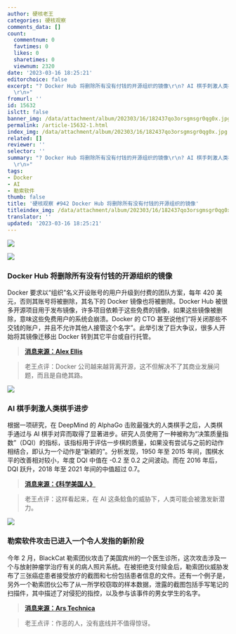 ```yaml
---
author: 硬核老王
categories: 硬核观察
comments_data: []
count:
  commentnum: 0
  favtimes: 0
  likes: 0
  sharetimes: 0
  viewnum: 2320
date: '2023-03-16 18:25:21'
editorchoice: false
excerpt: "? Docker Hub 将删除所有没有付钱的开源组织的镜像\r\n? AI 棋手刺激人类棋手进步\r\n? 勒索软件攻击已进入一个令人发指的新阶段\r\n»
  \r\n»"
fromurl: ''
id: 15632
islctt: false
banner_img: /data/attachment/album/202303/16/182437qo3orsgmsgr0qg0x.jpg
permalink: /article-15632-1.html
index_img: /data/attachment/album/202303/16/182437qo3orsgmsgr0qg0x.jpg
related: []
reviewer: ''
selector: ''
summary: "? Docker Hub 将删除所有没有付钱的开源组织的镜像\r\n? AI 棋手刺激人类棋手进步\r\n? 勒索软件攻击已进入一个令人发指的新阶段\r\n»
  \r\n»"
tags:
- Docker
- AI
- 勒索软件
thumb: false
title: '硬核观察 #942 Docker Hub 将删除所有没有付钱的开源组织的镜像'
titleindex_img: /data/attachment/album/202303/16/182437qo3orsgmsgr0qg0x.jpg
translator: ''
updated: '2023-03-16 18:25:21'
---
```


![](/data/attachment/album/202303/16/182437qo3orsgmsgr0qg0x.jpg)


![](/data/attachment/album/202303/16/182446f7hhhjvuhhhlq1zt.jpg)


### Docker Hub 将删除所有没有付钱的开源组织的镜像


Docker 要求以“组织”名义开设账号的用户升级到付费的团队方案，每年 420 美元，否则其账号将被删除，其名下的 Docker 镜像也将被删除。Docker Hub 被很多开源项目用于发布镜像，许多项目依赖于这些免费的镜像，如果这些镜像被删除，意味这些免费用户的系统会崩溃。Docker 的 CTO 甚至说他们“将关闭那些不交钱的账户，并且不允许其他人接管这个名字”。此举引发了巨大争议，很多人开始将其镜像迁移出 Docker 转到其它平台或自行托管。



> 
> **[消息来源：Alex Ellis](https://blog.alexellis.io/docker-is-deleting-open-source-images/)**
> 
> 
> 



> 
> 老王点评：Docker 公司越来越背离开源，这不但解决不了其商业发展问题，而且是自绝其路。
> 
> 
> 


![](/data/attachment/album/202303/16/182456rmcxqetyyzycu2a9.jpg)


### AI 棋手刺激人类棋手进步


根据一项研究，在 DeepMind 的 AlphaGo 击败最强大的人类棋手之后，人类棋手通过与 AI 棋手对弈而取得了显著进步。研究人员使用了一种被称为“决策质量指数”（DQI）的指标，该指标用于评估一步棋的质量，如果没有尝试与之前的动作相结合，即认为一个动作是“新颖的”。分析发现，1950 年至 2015 年间，围棋水平的改善相对较小，年度 DQI 中值在 -0.2 至 0.2 之间波动。而在 2016 年后，DQI 跃升，2018 年至 2021 年间的中值超过 0.7。



> 
> **[消息来源：《科学美国人》](https://www.scientificamerican.com/article/ais-victories-in-go-inspire-better-human-game-playing/)**
> 
> 
> 



> 
> 老王点评：这样看起来，在 AI 这条鲶鱼的威胁下，人类可能会被激发新潜力。
> 
> 
> 


![](/data/attachment/album/202303/16/182509bz2hf7gwfr227m2p.jpg)


### 勒索软件攻击已进入一个令人发指的新阶段


今年 2 月，BlackCat 勒索团伙攻击了美国宾州的一个医生诊所，这次攻击涉及一个与放射肿瘤学治疗有关的病人照片系统。在被拒绝支付赎金后，勒索团伙威胁发布了三张癌症患者接受放疗的截图和七份包括患者信息的文件。还有一个例子是，另外一个勒索团伙公布了从一所学校窃取的样本数据，泄露的截图包括手写笔记的扫描件，其中描述了对侵犯的指控，以及参与该事件的男女学生的名字。



> 
> **[消息来源：Ars Technica](https://arstechnica.com/information-technology/2023/03/ransomware-attacks-have-entered-a-heinous-new-phase/)**
> 
> 
> 



> 
> 老王点评：作恶的人，没有底线并不值得惊讶。
> 
> 
>